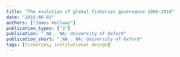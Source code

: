 ```yaml
---
title: "The evolution of global fisheries governance 1960-2010"
date: "2015-06-01"
authors: ["James Hollway"]
publication_types: ["3"]
publication: "_NA_. NA: University of Oxford"
publication_short: "_NA_. NA: University of Oxford"
tags: [fisheries, institutional design]
---
```

